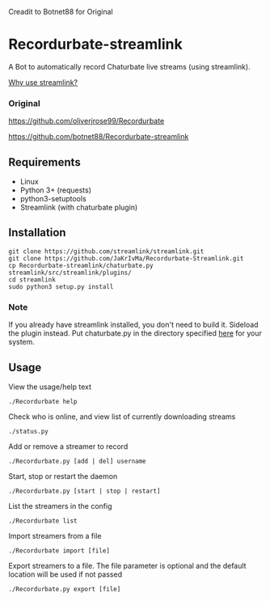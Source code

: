 Creadit to Botnet88 for Original


# Recordurbate-streamlink
A Bot to automatically record Chaturbate live streams (using streamlink).

<a href="https://github.com/oliverjrose99/Recordurbate/issues/39">Why use streamlink?</a>
### Original
https://github.com/oliverjrose99/Recordurbate

https://github.com/botnet88/Recordurbate-streamlink

## Requirements
* Linux
* Python 3+ (requests)
* python3-setuptools
* Streamlink (with chaturbate plugin)
## Installation
```commandline
git clone https://github.com/streamlink/streamlink.git
git clone https://github.com/JaKrIvMa/Recordurbate-Streamlink.git
cp Recordurbate-streamlink/chaturbate.py streamlink/src/streamlink/plugins/
cd streamlink
sudo python3 setup.py install
```
### Note
If you already have streamlink installed, you don't need to build it. Sideload the plugin instead. Put chaturbate.py in the directory specified <a href="https://streamlink.github.io/cli.html#sideloading-plugins">here</a> for your system.
## Usage

View the usage/help text
```
./Recordurbate help
```

Check who is online, and view list of currently downloading streams
```
./status.py
```

Add or remove a streamer to record
```
./Recordurbate.py [add | del] username
```

Start, stop or restart the daemon
```
./Recordurbate.py [start | stop | restart]
```

List the streamers in the config
```
./Recordurbate list
```

Import streamers from a file
```
./Recordurbate import [file]
```

Export streamers to a file. The file parameter is optional and the default location will be used if not passed
```
./Recordurbate.py export [file]
```
